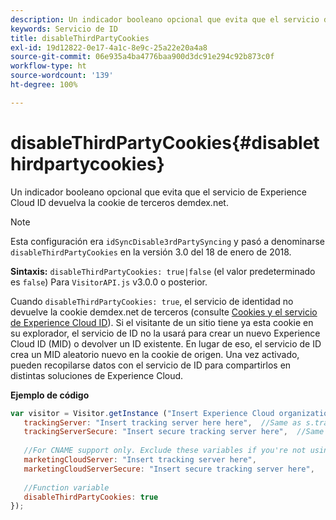 ```yaml
---
description: Un indicador booleano opcional que evita que el servicio de Experience Cloud ID devuelva la cookie de terceros demdex.net.
keywords: Servicio de ID
title: disableThirdPartyCookies
exl-id: 19d12822-0e17-4a1c-8e9c-25a22e20a4a8
source-git-commit: 06e935a4ba4776baa900d3dc91e294c92b873c0f
workflow-type: ht
source-wordcount: '139'
ht-degree: 100%

---
```


# disableThirdPartyCookies{#disablethirdpartycookies}

Un indicador booleano opcional que evita que el servicio de Experience Cloud ID devuelva la cookie de terceros demdex.net.

>[!NOTE]
>
>Esta configuración era `idSyncDisable3rdPartySyncing` y pasó a denominarse `disableThirdPartyCookies` en la versión 3.0 del 18 de enero de 2018.

**Sintaxis:** `disableThirdPartyCookies: true|false` (el valor predeterminado es `false`) Para `VisitorAPI.js` v3.0.0 o posterior.

Cuando `disableThirdPartyCookies: true`, el servicio de identidad no devuelve la cookie demdex.net de terceros (consulte [Cookies y el servicio de Experience Cloud ID](../../introduction/cookies.md)). Si el visitante de un sitio tiene ya esta cookie en su explorador, el servicio de ID no la usará para crear un nuevo Experience Cloud ID (MID) o devolver un ID existente. En lugar de eso, el servicio de ID crea un MID aleatorio nuevo en la cookie de origen. Una vez activado, pueden recopilarse datos con el servicio de ID para compartirlos en distintas soluciones de Experience Cloud.

**Ejemplo de código**

```js
var visitor = Visitor.getInstance ("Insert Experience Cloud organization ID here",{ 
   trackingServer: "Insert tracking server here here",  //Same as s.trackingServer 
   trackingServerSecure: "Insert secure tracking server here",  //Same as s.trackingServerSecure 
 
   //For CNAME support only. Exclude these variables if you're not using CNAME 
   marketingCloudServer: "Insert tracking server here", 
   marketingCloudServerSecure: "Insert secure tracking server here", 
 
   //Function variable 
   disableThirdPartyCookies: true 
});
```
